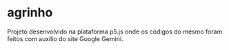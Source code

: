 # agrinho
Projeto desenvolvido na plataforma p5.js onde os códigos do mesmo foram feitos com auxílio do site Google Gemini.
